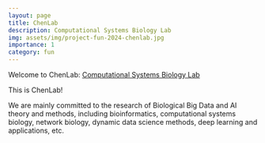```yaml
---
layout: page
title: ChenLab
description: Computational Systems Biology Lab
img: assets/img/project-fun-2024-chenlab.jpg
importance: 1
category: fun
---
```


Welcome to ChenLab: <a href="http://chenlab.biometa.top/" target="_blank">Computational Systems Biology Lab</a>

This is ChenLab!

We are mainly committed to the research of Biological Big Data and AI theory and methods, including bioinformatics, computational systems biology, network biology, dynamic data science methods, deep learning and applications, etc.
